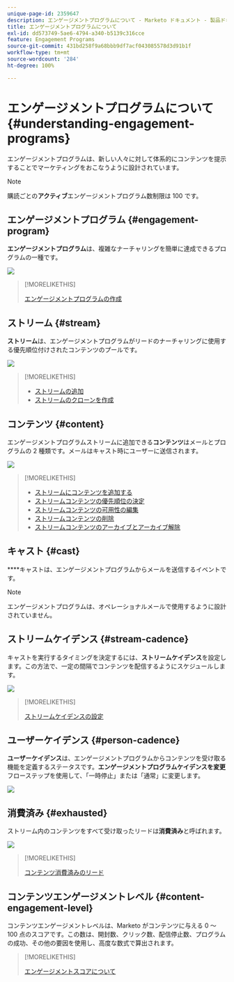 ```yaml
---
unique-page-id: 2359647
description: エンゲージメントプログラムについて - Marketo ドキュメント - 製品ドキュメント
title: エンゲージメントプログラムについて
exl-id: dd573749-5ae6-4794-a340-b5139c316cce
feature: Engagement Programs
source-git-commit: 431bd258f9a68bbb9df7acf043085578d3d91b1f
workflow-type: tm+mt
source-wordcount: '284'
ht-degree: 100%

---
```


# エンゲージメントプログラムについて {#understanding-engagement-programs}

エンゲージメントプログラムは、新しい人々に対して体系的にコンテンツを提示することでマーケティングをおこなうように設計されています。

>[!NOTE]
>
>購読ごとの&#x200B;**アクティブ**&#x200B;エンゲージメントプログラム数制限は 100 です。

## エンゲージメントプログラム {#engagement-program}

**エンゲージメントプログラム**&#x200B;は、複雑なナーチャリングを簡単に達成できるプログラムの一種です。

![](assets/image2014-9-15-15-3a24-3a57.png)

>[!MORELIKETHIS]
>
>[エンゲージメントプログラムの作成](/help/marketo/product-docs/email-marketing/drip-nurturing/creating-an-engagement-program/create-an-engagement-program.md)

## ストリーム {#stream}

**ストリーム**&#x200B;は、エンゲージメントプログラムがリードのナーチャリングに使用する優先順位付けされたコンテンツのプールです。

![](assets/image2014-9-15-15-3a25-3a4.png)

>[!MORELIKETHIS]
>
>* [ストリームの追加](/help/marketo/product-docs/email-marketing/drip-nurturing/creating-an-engagement-program/add-a-stream.md)
>* [ストリームのクローンを作成](/help/marketo/product-docs/email-marketing/drip-nurturing/engagement-program-streams/clone-a-stream.md)

## コンテンツ {#content}

エンゲージメントプログラムストリームに追加できる&#x200B;**コンテンツ**&#x200B;はメールとプログラムの 2 種類です。メールはキャスト時にユーザーに送信されます。

![](assets/image2014-9-15-15-3a25-3a18.png)

>[!MORELIKETHIS]
>
>* [ストリームにコンテンツを追加する](/help/marketo/product-docs/email-marketing/drip-nurturing/creating-an-engagement-program/add-content-to-a-stream.md)
>* [ストリームコンテンツの優先順位の決定](/help/marketo/product-docs/email-marketing/drip-nurturing/using-stream-content/prioritize-stream-content.md)
>* [ストリームコンテンツの可用性の編集](/help/marketo/product-docs/email-marketing/drip-nurturing/using-stream-content/edit-availability-of-stream-content.md)
>* [ストリームコンテンツの削除](/help/marketo/product-docs/email-marketing/drip-nurturing/using-stream-content/remove-stream-content.md)
>* [ストリームコンテンツのアーカイブとアーカイブ解除](/help/marketo/product-docs/email-marketing/drip-nurturing/using-stream-content/archive-and-unarchive-stream-content.md)

## キャスト {#cast}

****&#x200B;キャストは、エンゲージメントプログラムからメールを送信するイベントです。

>[!NOTE]
>
>エンゲージメントプログラムは、オペレーショナルメールで使用するように設計されていません。

## ストリームケイデンス {#stream-cadence}

キャストを実行するタイミングを決定するには、**ストリームケイデンス**&#x200B;を設定します。この方法で、一定の間隔でコンテンツを配信するようにスケジュールします。

![](assets/image2014-9-15-15-3a25-3a27.png)

>[!MORELIKETHIS]
>
>[ストリームケイデンスの設定](/help/marketo/product-docs/email-marketing/drip-nurturing/engagement-program-streams/set-stream-cadence.md)

## ユーザーケイデンス {#person-cadence}

**ユーザーケイデンス**&#x200B;は、エンゲージメントプログラムからコンテンツを受け取る機能を定義するステータスです。**エンゲージメントプログラムケイデンスを変更**&#x200B;フローステップを使用して、「一時停止」または「通常」に変更します。

![](assets/image2014-9-15-15-3a25-3a55.png)

## 消費済み {#exhausted}

ストリーム内のコンテンツをすべて受け取ったリードは&#x200B;**消費済み**&#x200B;と呼ばれます。

![](assets/image2014-9-15-15-3a26-3a5.png)

>[!MORELIKETHIS]
>
>[コンテンツ消費済みのリード](/help/marketo/product-docs/email-marketing/drip-nurturing/using-engagement-programs/people-who-have-exhausted-content.md)

## コンテンツエンゲージメントレベル {#content-engagement-level}

コンテンツエンゲージメントレベルは、Marketo がコンテンツに与える 0 〜 100 点のスコアです。この数は、開封数、クリック数、配信停止数、プログラムの成功、その他の要因を使用し、高度な数式で算出されます。

>[!MORELIKETHIS]
>
>[エンゲージメントスコアについて](/help/marketo/product-docs/email-marketing/drip-nurturing/reports-and-notifications/understanding-the-engagement-score.md)
